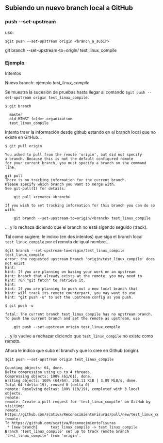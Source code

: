 ## Subiendo un nuevo branch local a GitHub

### push --set-upstream
uso: 
```
$git push --set-upstream origin <branch_a_subir>
```
git branch --set-upstream-to=origin/<branch> test_linux_compile
  
  
### Ejemplo
Intentos 
  
  
Nuevo branch: ejemplo *test_linux_compile*

Se muestra la sucesión de pruebas hasta llegar al comando ```$git push --set-upstream origin test_linux_compile```.

```
$ git branch

  master
  old-MINST-folder-organization
  test_linux_compile
```

Intento traer la información desde github estando en el branch local que no existe en GitHub...
```
$ git pull origin

You asked to pull from the remote 'origin', but did not specify
a branch. Because this is not the default configured remote
for your current branch, you must specify a branch on the command line.

git pull
There is no tracking information for the current branch.
Please specify which branch you want to merge with.
See git-pull(1) for details.

    git pull <remote> <branch>

If you wish to set tracking information for this branch you can do so with:

    git branch --set-upstream-to=origin/<branch> test_linux_compile
```
... y lo rechaza diciendo que el branch no está sigendo seguido (track).


Tal como sugiere, le indico (en dos intentos) que siga el branch local ```test_linux_compile``` por el remoto de igual nombre...

```
$git branch --set-upstream-to=origin/test_linux_compile test_linux_compile
error: the requested upstream branch 'origin/test_linux_compile' does not exist
hint: 
hint: If you are planning on basing your work on an upstream
hint: branch that already exists at the remote, you may need to
hint: run "git fetch" to retrieve it.
hint: 
hint: If you are planning to push out a new local branch that
hint: will track its remote counterpart, you may want to use
hint: "git push -u" to set the upstream config as you push.
```

```
$ git push -u

fatal: The current branch test_linux_compile has no upstream branch.
To push the current branch and set the remote as upstream, use

    git push --set-upstream origin test_linux_compile
```

... y lo vuelve a rechazar diciendo que ```test_linux_compile``` no existe como remoto.

Ahora le indico que suba el branch y que lo cree en Github (origin). 
```
$git push --set-upstream origin test_linux_compile

Counting objects: 64, done.
Delta compression using up to 4 threads.
Compressing objects: 100% (61/61), done.
Writing objects: 100% (64/64), 266.11 KiB | 3.09 MiB/s, done.
Total 64 (delta 19), reused 0 (delta 0)
remote: Resolving deltas: 100% (19/19), completed with 3 local objects.
remote: 
remote: Create a pull request for 'test_linux_compile' on GitHub by visiting:
remote:      https://github.com/scativa/ReconocimientoFisuras/pull/new/test_linux_compile
remote: 
To https://github.com/scativa/ReconocimientoFisuras
 * [new branch]      test_linux_compile -> test_linux_compile
Branch 'test_linux_compile' set up to track remote branch 'test_linux_compile' from 'origin'.
```


